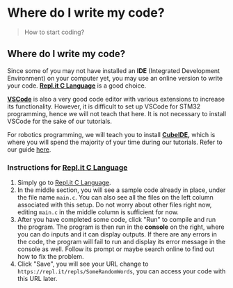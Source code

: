# Where do I write my code?

> How to start coding?

## Where do I write my code?

Since some of you may not have installed an **IDE** (Integrated Development Environment) on your computer yet, you may use an online version to write your code. [**Repl.it C Language**](https://repl.it/languages/c) is a good choice.

[**VSCode**](https://code.visualstudio.com/download) is also a very good code editor with various extensions to increase its functionality. However, it is difficult to set up VSCode for STM32 programming, hence we will not teach that here. It is not necessary to install VSCode for the sake of our tutorials.

For robotics programming, we will teach you to install [**CubeIDE**](https://www.st.com/content/st\_com/en/products/development-tools/software-development-tools/stm32-software-development-tools/stm32-ides/stm32cubeide.html?dl=mDz41Ame3rsvInWnnBOgtQ%3D%3D%2CcZwAba%2BIy%2FG8DrU77U5EEghQuKOCpNSACfvi2bwE08ZENmt9WBEXUiTFvdmySC1TNkz3H0dEAD1mlAg7m066zK%2F%2FEiRsAU9fsh2Z8qjWUeqproTDa74wIxaZNYl1hc8eF0gQr7rlIcOFvgurma6ZSOcIVxYHcXIdvJ5AxC%2BjWa6UGFNZRkS7jDzol8Tpl0jvo%2FAMwRruaLwkCR%2FMlSU58%2BCO7kAgbbpI9k1Vk9wfiVIDHh0oLoPz8srvZAj96TsE29RwNdrqa5DDOqFkNATwOtfq6CcuEy9pRVfVZ3qne5KLKsG0slrZQbhGh4%2FQj8jZ6HR7SsRXbr3AoEgc4EqypbnffnzAqnjfo6JE9Ir0kfR1TifcvX1rsJBK9ih6p%2Fbw%2BnqV22OC7utWyvidL7rQyLfyuw2MzWI7bH8qtlwMkyfOYFJ2k%2Bdkhpuhbe5jf6GM\&uid=Pg30eCicqbj1AXYhNpUwb3QskPXfCpAM#get-software)**,** which is where you will spend the majority of your time during our tutorials. Refer to our guide [here](../../tutorial-1-c-and-cubeide-setup/stm32cubeide-setup/stm32-cubeide-setup/).

### Instructions for [Repl.it C Language](https://repl.it/languages/c)

1. Simply go to [Repl.it C Language](https://repl.it/languages/c).
2. In the middle section, you will see a sample code already in place, under the file name `main.c`. You can also see all the files on the left column associated with this setup. Do not worry about other files right now, editing `main.c` in the middle column is sufficient for now.
3. After you have completed some code, click "Run" to compile and run the program. The program is then run in the **console** on the right, where you can do inputs and it can display outputs. If there are any errors in the code, the program will fail to run and display its error message in the console as well. Follow its prompt or maybe search online to find out how to fix the problem.
4. Click "Save", you will see your URL change to `https://repl.it/repls/SomeRandomWords`, you can access your code with this URL later.
